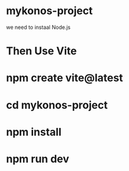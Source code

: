 # mykonos-project

we need to instaal Node.js

# Then Use Vite 
# npm create vite@latest
# cd mykonos-project
# npm install
# npm run dev
